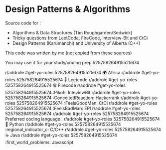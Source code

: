 # Design Patterns & Algorithms

Source code for  : 

- Algorithms & Data Structures (Tim Roughgarden/Sedwick)
- Tricky questions from LeetCode, FireCode, Interview-Bit and CtCi
- Design Patterns (Karumanchi) and University of Alberta (C++)

This code was written by me (not copied from these sources) 

You may use it for your study/coding prep
525758264915525674

r/addrole #get-yo-roles 525758264915525674  :earth_africa: Africa
r/addrole #get-yo-roles 525758264915525674 :gift_heart:  Leetcode
r/addrole #get-yo-roles 525758264915525674 :wastebasket:  Firecode
r/addrole #get-yo-roles 525758264915525674 :Pikoh:  InteviewBit
r/addrole #get-yo-roles 525758264915525674 :ConceitedReaction:  Hackerrank 
r/addrole #get-yo-roles 525758264915525674 :FeelsGoodMan:  CtCi 
r/addrole #get-yo-roles 525758264915525674 :FeelsBadMan:  EPI 
r/addrole #get-yo-roles 525758264915525674 
r/addrole #get-yo-roles 525758264915525674 Preferred coding language :
r/addrole #get-yo-roles 525758264915525674 :snake: Python
r/addrole #get-yo-roles 525758264915525674 :regional_indicator_c: C/C++
r/addrole #get-yo-roles 525758264915525674 :coffee: Java 
r/addrole #get-yo-roles 525758264915525674 :first_world_problems: Javascript